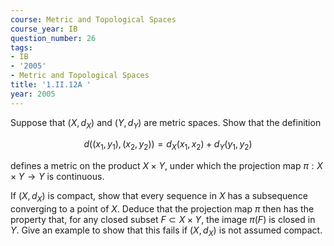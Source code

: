 ```yaml
---
course: Metric and Topological Spaces
course_year: IB
question_number: 26
tags:
- IB
- '2005'
- Metric and Topological Spaces
title: '1.II.12A '
year: 2005
---
```



Suppose that $\left(X, d_{X}\right)$ and $\left(Y, d_{Y}\right)$ are metric spaces. Show that the definition

$$d\left(\left(x_{1}, y_{1}\right),\left(x_{2}, y_{2}\right)\right)=d_{X}\left(x_{1}, x_{2}\right)+d_{Y}\left(y_{1}, y_{2}\right)$$

defines a metric on the product $X \times Y$, under which the projection map $\pi: X \times Y \rightarrow Y$ is continuous.

If $\left(X, d_{X}\right)$ is compact, show that every sequence in $X$ has a subsequence converging to a point of $X$. Deduce that the projection map $\pi$ then has the property that, for any closed subset $F \subset X \times Y$, the image $\pi(F)$ is closed in $Y$. Give an example to show that this fails if $\left(X, d_{X}\right)$ is not assumed compact.